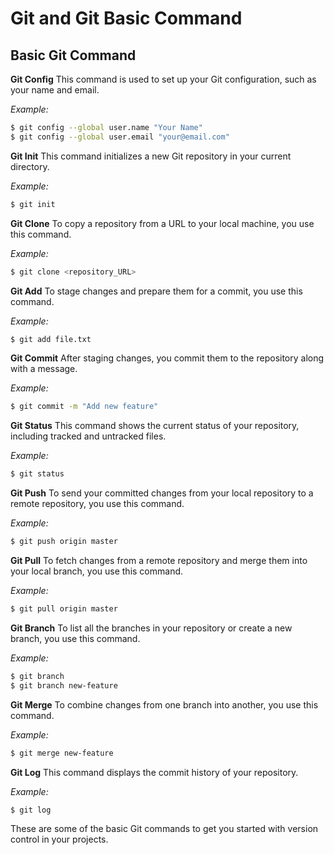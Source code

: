 # Git and Git Basic Command

## Basic Git Command

**Git Config**
This command is used to set up your Git configuration, such as your name and email.

*Example:*
```bash
$ git config --global user.name "Your Name"
$ git config --global user.email "your@email.com"
```

**Git Init**
This command initializes a new Git repository in your current directory.

*Example:*
```bash
$ git init
```

**Git Clone**
To copy a repository from a URL to your local machine, you use this command.

*Example:*
```bash
$ git clone <repository_URL>
```

**Git Add**
To stage changes and prepare them for a commit, you use this command.

*Example:*
```bash
$ git add file.txt
```

**Git Commit**
After staging changes, you commit them to the repository along with a message.

*Example:*
```bash
$ git commit -m "Add new feature"
```

**Git Status**
This command shows the current status of your repository, including tracked and untracked files.

*Example:*
```bash
$ git status
```

**Git Push**
To send your committed changes from your local repository to a remote repository, you use this command.

*Example:*
```bash
$ git push origin master
```

**Git Pull**
To fetch changes from a remote repository and merge them into your local branch, you use this command.

*Example:*
```bash
$ git pull origin master
```

**Git Branch**
To list all the branches in your repository or create a new branch, you use this command.

*Example:*
```bash
$ git branch
$ git branch new-feature
```

**Git Merge**
To combine changes from one branch into another, you use this command.

*Example:*
```bash
$ git merge new-feature
```

**Git Log**
This command displays the commit history of your repository.

*Example:*
```bash
$ git log
```

These are some of the basic Git commands to get you started with version control in your projects.